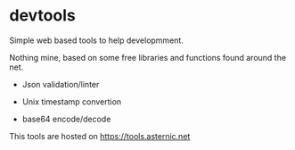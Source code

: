 # devtools

Simple web based tools to help developmment.

Nothing mine, based on some free libraries and functions found around the net.

* Json validation/linter

* Unix timestamp convertion

* base64 encode/decode

This tools are hosted on https://tools.asternic.net



